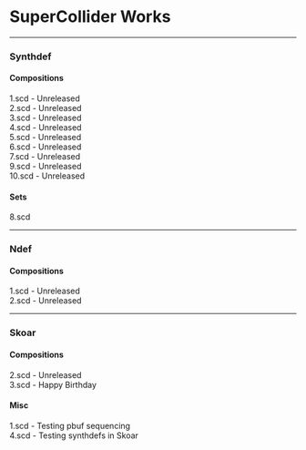 # SuperCollider Works

---
### Synthdef
#### Compositions
1.scd - Unreleased
<br>
2.scd - Unreleased
<br>
3.scd - Unreleased
<br>
4.scd - Unreleased
<br>
5.scd - Unreleased
<br>
6.scd - Unreleased
<br>
7.scd - Unreleased
<br>
9.scd - Unreleased
<br>
10.scd - Unreleased
#### Sets
8.scd

---
### Ndef
#### Compositions
1.scd - Unreleased
<br>
2.scd - Unreleased

---
### Skoar
#### Compositions
2.scd - Unreleased
<br>
3.scd - Happy Birthday
#### Misc
1.scd - Testing pbuf sequencing
<br>
4.scd - Testing synthdefs in Skoar

